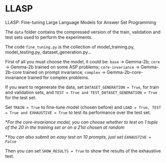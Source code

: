 # LLASP
LLASP: Fine-tuning Large Language Models for Answer Set Programming

The `data` folder contains the compressed version of the train, validation and test sets used to perform the experiments.

The code `fine_tuning.py` is the collection of model_training.py, model_testing.py, dataset_generation.py...

First of all you must choose the model, it could be:
    `base` -> Gemma-2b;
    `core` -> Gemma-2b trained on some ASP problems;
    `core-invariance` -> Gemma-2b-core trained on prompt invariance;
    `complex` -> Gemma-2b-core-invariance trained for complex problems.

If you want to regenerate the data, set `DATASET_GENERATION = True`, for train and validation sets, and `TEST = True and TEST_DATASET_GENERATION = True` for the test set.

Set `TRAIN = True` to fine-tune model (chosen before) and `LOAD = True, TEST = True and EXHAUSTIVE = True` to test its performance over the test set.

**For the core-invariance model, you can choose whether to test on 1 tuple of the 20 in the training set or on a 21st chosen at random* 

**You can also submit an easy test on 10 prompts, just set `EXHAUSTIVE = False`*

Then you can set `SHOW_RESULTS = True` to show the results of the exhaustive test.